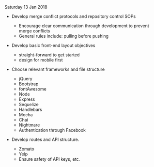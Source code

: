 Saturday 13 Jan 2018


- Develop merge conflict protocols and repository control SOPs
    - Encourage clear communication through development to prevent merge conflicts
    - General rules include: pulling before pushing

- Develop basic front-end layout objectives 
    - straight-forward to get started
    - design for mobile first


- Choose relevant frameworks and file structure
    - jQuery
    - Bootstrap
    - fontAwesome
    - Node
    - Express
    - Sequelize
    - Handlebars
    - Mocha
    - Chai
    - Nightmare
    - Authentication through Facebook


- Develop routes and API structure. 
    - Zomato
    - Yelp
    - Ensure safety of API keys, etc.




